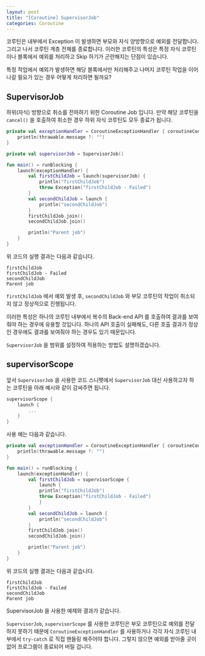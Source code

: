 ```yaml
---
layout: post
title: "[Coroutine] SupervisorJob"
categories: Coroutine
---
```


코루틴은 내부에서 Exception 이 발생하면 부모와 자식 양방향으로 예외를 전달합니다. 그리고 나서 코루틴 계층 전체를 종료합니다. 이러한 코루틴의 특성은 특정 자식 코루틴이나 블록에서 예외를 처리하고 Skip 하기가 곤란해지는 단점이 있습니다.

특정 작업에서 예외가 발생하면 해당 블록에서만 처리해주고 나머지 코루틴 작업을 이어나갈 필요가 있는 경우 어떻게 처리하면 될까요?

## SupervisorJob

하위(자식) 방향으로 취소를 전파하기 위한 Coroutine Job 입니다.
만약 해당 코루틴을 `cancel()` 을 호출하여 취소한 경우 하위 자식 코루틴도 모두 종료가 됩니다. 

~~~kotlin
private val exceptionHandler = CoroutineExceptionHandler { coroutineContext, throwable ->
    println(thrawable.message ?: "")
}

private val supervisorJob = SupervisorJob()

fun main() = runBlocking {
    launch(exceptionHandler) {
        val firstChildJob = launch(supervisorJob) {
            println("firstChildJob")
            throw Exception("firstChildJob - Failed")
        }
        val secondChildJob = launch {
            println("secondChildJob")
        }
        firstChildJob.join()
        secondChildJob.join()

        println("Parent job")
    }
}
~~~

위 코드의 실행 결과는 다음과 같습니다.

~~~
firstChildJob
firstChildJob - Failed
secondChildJob
Parent job
~~~

`firstChildJob` 에서 예외 발생 후, `secondChildJob` 와 부모 코루틴의 작업이 취소되지 않고 정상적으로 진행됩니다.

이러한 특성은 하나의 코루틴 내부에서 복수의 Back-end API 를 호출하여 결과를 보여줘야 하는 경우에 유용할 것입니다.
하나의 API 호출이 실패해도, 다른 호출 결과가 정상인 경우에도 결과를 보여줘야 하는 경우도 있기 때문입니다.

`SupervisorJob` 을 범위를 설정하여 적용하는 방법도 설명하겠습니다.

## supervisorScope

앞서 `SupervisorJob` 을 사용한 코드 스니펫에서 `SupervisorJob` 대신 사용하고자 하는 코루틴을 아래 예시와 같이 감싸주면 됩니다.

~~~kotlin
supervisorScope {
    launch {
        ...
    }
}
~~~

사용 예는 다음과 같습니다.

~~~kotlin
private val exceptionHandler = CoroutineExceptionHandler { coroutineContext, throwable ->
    println(thrawable.message ?: "")
}

fun main() = runBlocking {
    launch(exceptionHandler) {
        val firstChildJob = supervisorScope {
            launch {
            println("firstChildJob")
            throw Exception("firstChildJob - Failed")
            }
        }
        val secondChildJob = launch {
            println("secondChildJob")
        }
        firstChildJob.join()
        secondChildJob.join()

        println("Parent job")
    }
}
~~~

위 코드의 실행 결과는 다음과 같습니다.

~~~
firstChildJob
firstChildJob - Failed
secondChildJob
Parent job
~~~

SupervisorJob 을 사용한 예제와 결과가 같습니다.

`SupervisorJob`, `supervisorScope` 를 사용한 코루틴은 부모 코루틴으로 예외를 전달하지 못하기 때문에 `CoroutineExceptionHandler` 를 사용하거나 각각 자식 코루틴 내부에서 `try-catch` 로 직접 핸들링 해주어야 합니다.
그렇지 않으면 예외를 받아줄 곳이 없어 프로그램이 종료되어 버릴 겁니다.
